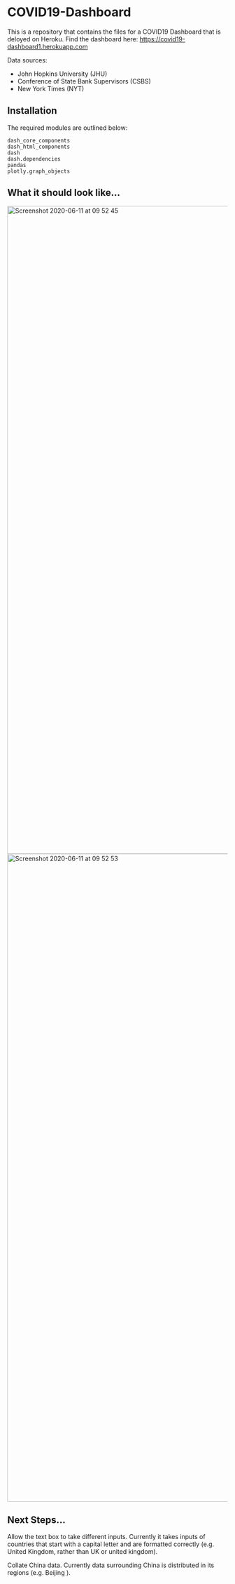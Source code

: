 # COVID19-Dashboard

This is a repository that contains the files for a COVID19 Dashboard that is deloyed on Heroku. Find the dashboard here:
https://covid19-dashboard1.herokuapp.com

Data sources:
 - John Hopkins University (JHU)
 - Conference of State Bank Supervisors (CSBS)
 - New York Times (NYT)

## Installation

The required modules are outlined below:
```
dash_core_components
dash_html_components
dash
dash.dependencies
pandas
plotly.graph_objects
```

## What it should look like...

<img width="1477" alt="Screenshot 2020-06-11 at 09 52 45" src="https://user-images.githubusercontent.com/49324530/84365766-d6dff880-abc9-11ea-9145-bb0baa186be4.png">

<img width="1477" alt="Screenshot 2020-06-11 at 09 52 53" src="https://user-images.githubusercontent.com/49324530/84365813-e8290500-abc9-11ea-8960-54fd5e74d366.png">

## Next Steps...

Allow the text box to take different inputs. Currently it takes inputs of countries that start with a capital letter and are formatted correctly (e.g. United Kingdom, rather than UK or united kingdom).

Collate China data. Currently data surrounding China is distributed in its regions (e.g. Beijing ).


